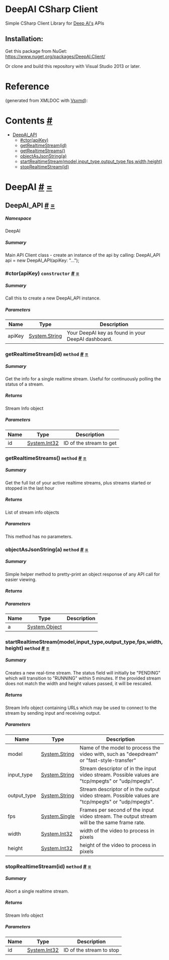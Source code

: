 # DeepAI CSharp Client
Simple CSharp Client Library for [Deep AI's](https://deepai.org) APIs

## Installation:

Get this package from NuGet: https://www.nuget.org/packages/DeepAI.Client/

Or clone and build this repository with Visual Studio 2013 or later.

# Reference
(generated from XMLDOC with [Vsxmd](https://github.com/lijunle/Vsxmd)):

<a name='contents'></a>
# Contents [#](#contents 'Go To Here')

- [DeepAI_API](#T-DeepAI-DeepAI_API 'DeepAI.DeepAI_API')
  - [#ctor(apiKey)](#M-DeepAI-DeepAI_API-#ctor-System-String- 'DeepAI.DeepAI_API.#ctor(System.String)')
  - [getRealtimeStream(id)](#M-DeepAI-DeepAI_API-getRealtimeStream-System-Int32- 'DeepAI.DeepAI_API.getRealtimeStream(System.Int32)')
  - [getRealtimeStreams()](#M-DeepAI-DeepAI_API-getRealtimeStreams 'DeepAI.DeepAI_API.getRealtimeStreams')
  - [objectAsJsonString(a)](#M-DeepAI-DeepAI_API-objectAsJsonString-System-Object- 'DeepAI.DeepAI_API.objectAsJsonString(System.Object)')
  - [startRealtimeStream(model,input_type,output_type,fps,width,height)](#M-DeepAI-DeepAI_API-startRealtimeStream-System-String,System-String,System-String,System-Single,System-Int32,System-Int32- 'DeepAI.DeepAI_API.startRealtimeStream(System.String,System.String,System.String,System.Single,System.Int32,System.Int32)')
  - [stopRealtimeStream(id)](#M-DeepAI-DeepAI_API-stopRealtimeStream-System-Int32- 'DeepAI.DeepAI_API.stopRealtimeStream(System.Int32)')

<a name='assembly'></a>
# DeepAI [#](#assembly 'Go To Here') [=](#contents 'Back To Contents')

<a name='T-DeepAI-DeepAI_API'></a>
## DeepAI_API [#](#T-DeepAI-DeepAI_API 'Go To Here') [=](#contents 'Back To Contents')

##### Namespace

DeepAI

##### Summary

Main API Client class - create an instance of the api by calling: DeepAI_API api = new DeepAI_API(apiKey: "...");

<a name='M-DeepAI-DeepAI_API-#ctor-System-String-'></a>
### #ctor(apiKey) `constructor` [#](#M-DeepAI-DeepAI_API-#ctor-System-String- 'Go To Here') [=](#contents 'Back To Contents')

##### Summary

Call this to create a new DeepAI_API instance.

##### Parameters

| Name | Type | Description |
| ---- | ---- | ----------- |
| apiKey | [System.String](http://msdn.microsoft.com/query/dev14.query?appId=Dev14IDEF1&l=EN-US&k=k:System.String 'System.String') | Your DeepAI key as found in your DeepAI dashboard. |

<a name='M-DeepAI-DeepAI_API-getRealtimeStream-System-Int32-'></a>
### getRealtimeStream(id) `method` [#](#M-DeepAI-DeepAI_API-getRealtimeStream-System-Int32- 'Go To Here') [=](#contents 'Back To Contents')

##### Summary

Get the info for a single realtime stream. Useful for continuously polling the status of a stream.

##### Returns

Stream Info object

##### Parameters

| Name | Type | Description |
| ---- | ---- | ----------- |
| id | [System.Int32](http://msdn.microsoft.com/query/dev14.query?appId=Dev14IDEF1&l=EN-US&k=k:System.Int32 'System.Int32') | ID of the stream to get |

<a name='M-DeepAI-DeepAI_API-getRealtimeStreams'></a>
### getRealtimeStreams() `method` [#](#M-DeepAI-DeepAI_API-getRealtimeStreams 'Go To Here') [=](#contents 'Back To Contents')

##### Summary

Get the full list of your active realtime streams, plus streams started or stopped in the last hour

##### Returns

List of stream info objects

##### Parameters

This method has no parameters.

<a name='M-DeepAI-DeepAI_API-objectAsJsonString-System-Object-'></a>
### objectAsJsonString(a) `method` [#](#M-DeepAI-DeepAI_API-objectAsJsonString-System-Object- 'Go To Here') [=](#contents 'Back To Contents')

##### Summary

Simple helper method to pretty-print an object response of any API call for easier viewing.

##### Returns



##### Parameters

| Name | Type | Description |
| ---- | ---- | ----------- |
| a | [System.Object](http://msdn.microsoft.com/query/dev14.query?appId=Dev14IDEF1&l=EN-US&k=k:System.Object 'System.Object') |  |

<a name='M-DeepAI-DeepAI_API-startRealtimeStream-System-String,System-String,System-String,System-Single,System-Int32,System-Int32-'></a>
### startRealtimeStream(model,input_type,output_type,fps,width,height) `method` [#](#M-DeepAI-DeepAI_API-startRealtimeStream-System-String,System-String,System-String,System-Single,System-Int32,System-Int32- 'Go To Here') [=](#contents 'Back To Contents')

##### Summary

Creates a new real-time stream. The status field will initially be "PENDING" which will transition to "RUNNING" within 5 minutes. If the provided stream does not match the width and height values passed, it will be rescaled.

##### Returns

Stream Info object containing URLs which may be used to connect to the stream by sending input and receiving output.

##### Parameters

| Name | Type | Description |
| ---- | ---- | ----------- |
| model | [System.String](http://msdn.microsoft.com/query/dev14.query?appId=Dev14IDEF1&l=EN-US&k=k:System.String 'System.String') | Name of the model to process the video with, such as "deepdream" or "fast-style-transfer" |
| input_type | [System.String](http://msdn.microsoft.com/query/dev14.query?appId=Dev14IDEF1&l=EN-US&k=k:System.String 'System.String') | Stream descriptor of in the input video stream. Possible values are "tcp/mpegts" or "udp/mpegts". |
| output_type | [System.String](http://msdn.microsoft.com/query/dev14.query?appId=Dev14IDEF1&l=EN-US&k=k:System.String 'System.String') | Stream descriptor of in the output video stream. Possible values are "tcp/mpegts" or "udp/mpegts". |
| fps | [System.Single](http://msdn.microsoft.com/query/dev14.query?appId=Dev14IDEF1&l=EN-US&k=k:System.Single 'System.Single') | Frames per second of the input video stream. The output stream will be the same frame rate. |
| width | [System.Int32](http://msdn.microsoft.com/query/dev14.query?appId=Dev14IDEF1&l=EN-US&k=k:System.Int32 'System.Int32') | width of the video to process in pixels |
| height | [System.Int32](http://msdn.microsoft.com/query/dev14.query?appId=Dev14IDEF1&l=EN-US&k=k:System.Int32 'System.Int32') | height of the video to process in pixels |

<a name='M-DeepAI-DeepAI_API-stopRealtimeStream-System-Int32-'></a>
### stopRealtimeStream(id) `method` [#](#M-DeepAI-DeepAI_API-stopRealtimeStream-System-Int32- 'Go To Here') [=](#contents 'Back To Contents')

##### Summary

Abort a single realtime stream.

##### Returns

Stream Info object

##### Parameters

| Name | Type | Description |
| ---- | ---- | ----------- |
| id | [System.Int32](http://msdn.microsoft.com/query/dev14.query?appId=Dev14IDEF1&l=EN-US&k=k:System.Int32 'System.Int32') | ID of the stream to stop |
